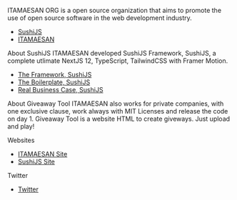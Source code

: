 ITAMAESAN ORG is a open source organization that aims to promote the use of open source software in the web development industry.

- [SushiJS](https://github.com/sushi-js/)
- [ITAMAESAN](https://github.com/itamaesanorg/)

About SushiJS
ITAMAESAN developed SushiJS Framework, SushiJS, a complete utlimate NextJS 12, TypeScript, TailwindCSS with Framer Motion.
- [The Framework, SushiJS](https://github.com/itamaesanorg/SushiJS)
- [The Boilerplate, SushiJS](https://github.com/sushi-js/SushiJS-Example-01)
- [Real Business Case, SushiJS](https://demo-01.sushijs.com/)

About Giveaway Tool
ITAMAESAN also works for private companies, with one exclusive clause, work always with MIT Licenses and release the code on day 1.
Giveaway Tool is a website HTML to create giveways. Just upload and play!

Websites
- [ITAMAESAN Site](https://itamaesan.org)
- [SushiJS Site](https://sushijs.com)

Twitter
- [Twitter](https://twitter.com/itamaesanorg)

